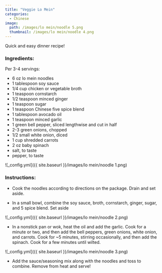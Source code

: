 ```yaml
---
title: "Veggie Lo Mein"
categories:
  - Chinese
image:
  path: /images/lo mein/noodle 5.png
  thumbnail: /images/lo mein/noodle 4.png
---
```


Quick and easy dinner recipe! 

### Ingredients:

Per 3-4 servings:

* 6 oz lo mein noodles
* 1 tablespoon soy sauce
* 1/4 cup chicken or vegetable broth
* 1 teaspoon cornstarch
* 1/2 teaspoon minced ginger
* 1 teaspoon sugar
* 1 teaspoon Chinese five spice blend
* 1 tablespoon avocado oil
* 1 teaspoon minced garlic
* 1 green bell pepper, sliced lengthwise and cut in half
* 2-3 green onions, chopped 
* 1/2 small white onion, diced
* 1 cup shredded carrots
* 2 oz baby spinach
* salt, to taste
* pepper, to taste

![_config.yml]({{ site.baseurl }}/images/lo mein/noodle 1.png)

### Instructions:

* Cook the noodles according to directions on the package. Drain and set aside.

* In a small bowl, combine the soy sauce, broth, cornstarch, ginger, sugar, and 5 spice blend. Set aside

![_config.yml]({{ site.baseurl }}/images/lo mein/noodle 2.png)

* In a nonstick pan or wok, heat the oil and add the garlic. Cook for a minute or two, and then add the bell peppers, green onions, white onion, and carrots. Cook for ~5 minutes, stirring occasionally, and then add the spinach. Cook for a few minutes until wilted.

![_config.yml]({{ site.baseurl }}/images/lo mein/noodle 3.png)

* Add the sauce/seasoning mix along with the noodles and toss to combine. Remove from heat and serve!

